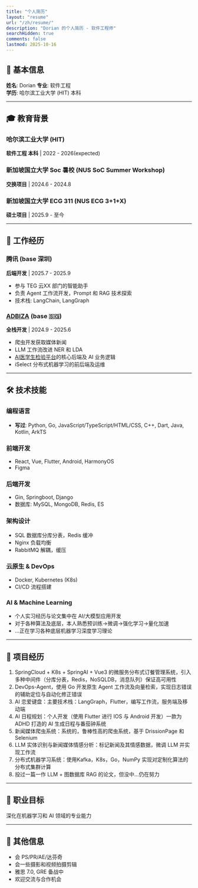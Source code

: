 ```yaml
---
title: "个人简历"
layout: "resume"
url: "/zh/resume/"
description: "Dorian 的个人简历 - 软件工程师"
searchHidden: true
comments: false
lastmod: 2025-10-16
---
```


## 👤 基本信息

**姓名**: Dorian 
**专业**: 软件工程  
**学历**: 哈尔滨工业大学 (HIT) 本科

---

## 🎓 教育背景

### 哈尔滨工业大学 (HIT)
**软件工程 本科** | 2022 - 2026(expected)

### 新加坡国立大学 Soc 暑校 (NUS SoC Summer Workshop)
**交换项目** | 2024.6 - 2024.8

### 新加坡国立大学 ECG 311 (NUS ECG 3+1+X)
**硕士项目** | 2025.9 - 至今

---

## 💼 工作经历

### 腾讯 (base 深圳)
**后端开发** | 2025.7 - 2025.9
- 参与 TEG 云XX 部门的智能助手
- 负责 Agent 工作流开发，Prompt 和 RAG 技术探索
- 技术栈: LangChain, LangGraph

### [ADBIZA](www.adbiza.com) (base 🇸🇬)
**全栈开发** | 2024.9 - 2025.6
- 爬虫开发获取媒体新闻
- LLM 工作流改进 NER 和 LDA
- [AI医学生检验平台](www.ennova.com)的核心后端及 AI 业务逻辑
- iSelect 分布式机器学习的前后端及运维

---

## 🛠️ 技术技能

### 编程语言
- **写过**: Python, Go, JavaScript/TypeScript/HTML/CSS, C++, Dart, Java, Kotlin, ArkTS

### 前端开发
- React, Vue, Flutter, Android, HarmonyOS
- Figma

### 后端开发
- Gin, Springboot, Django
- 数据库: MySQL, MongoDB, Redis, ES

### 架构设计
- SQL 数据库分库分表，Redis 缓冲
- Nginx 负载均衡
- RabbitMQ 解耦，缓压

### 云原生 & DevOps
- Docker, Kubernetes (K8s)
- CI/CD 流程搭建

### AI & Machine Learning
- 个人实习经历与论文集中在 AI/大模型应用开发
- 对于各种算法及底层，本人熟悉预训练->微调->强化学习->量化加速
- ...正在学习各种底层机器学习深度学习理论

---

## 🚀 项目经历

1. SpringCloud + K8s + SpringAI + Vue3 的微服务分布式订餐管理系统，引入多种中间件（分库分表，Redis，NoSQLDB，消息队列）保证高可用性
2. DevOps-Agent，使用 Go 开发原生 Agent 工作流及向量检索，实现日志错误的辅助定位与自动化修正错误
3. AI 恋爱键盘：主要技术栈：LangGraph，Flutter，编写工作流，服务端及移动端
4. AI 日程规划：个人开发（使用 Flutter 进行 IOS 与 Android 开发）一款为 ADHD 打造的 AI 生成日程与番茄钟系统
5. 新闻媒体爬虫系统：系统的，鲁棒性高的爬虫系统，基于 DrissionPage 和 Selenium
6. LLM 实体识别与新闻媒体情感分析：标记新闻及其情感数据，微调 LLM 并实现工作流
7. 分布式机器学习系统：使用Kafka，K8s，Go，NumPy 实现对定制化算法的分布式集群计算
8. 投过一篇一作 LLM + 图数据库 RAG 的论文，但没中...仍在努力

---

## 🎯 职业目标

深化在机器学习和 AI 领域的专业能力

---


## 📝 其他信息

- 会 PS/PR/AE/达芬奇
- 会一些摄影和视频拍摄剪辑
- 雅思 7.0, GRE 备战中
- 欢迎交流与合作机会

